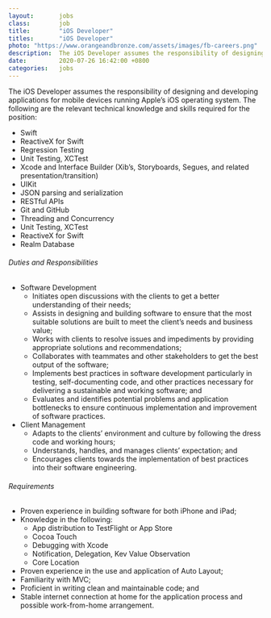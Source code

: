 ```yaml
---
layout:       jobs
class:        job
title:        "iOS Developer"
titles:       "iOS Developer"
photo: "https://www.orangeandbronze.com/assets/images/fb-careers.png"
description:  The iOS Developer assumes the responsibility of designing and developing applications for mobile devices running Apple’s iOS operating system.
date:         2020-07-26 16:42:00 +0800
categories:   jobs
---
```

<!-- Do not leave new lines after each element. Elements after new lines will not be rendered. -->
<p>
The iOS Developer assumes the responsibility of designing and developing applications for mobile devices running Apple’s iOS operating system. The following are the relevant technical knowledge and skills required for the position:
     <ul>
        <li>Swift</li>
        <li>ReactiveX for Swift</li>
        <li>Regression Testing</li>
        <li>Unit Testing, XCTest</li>
        <li>Xcode and Interface Builder (Xib’s, Storyboards, Segues, and related presentation/transition)</li>
        <li>UIKit</li>
        <li>JSON parsing and serialization</li>
        <li>RESTful APIs</li>
        <li>Git and GitHub</li>
        <li>Threading and Concurrency</li>
        <li>Unit Testing, XCTest</li>
        <li>ReactiveX for Swift</li>
        <li>Realm Database</li>
    </ul>
</p>
<h6 class="-dark">Duties and Responsibilities</h6>
<ul>
  <li>Software Development
    <ul>
      <li>Initiates open discussions with the clients to get a better understanding of their needs;</li>  
      <li>Assists in designing and building software to ensure that the most suitable solutions are built to meet the client’s needs and business value;</li>  
      <li>Works with clients to resolve issues and impediments by providing appropriate solutions and recommendations;</li>  
      <li>Collaborates with teammates and other stakeholders to get the best output of the software;</li>  
      <li>Implements best practices in software development particularly in testing, self-documenting code, and other practices necessary for delivering a sustainable and working software; and</li>  
      <li>Evaluates and identifies potential problems and application bottlenecks to ensure continuous implementation and improvement of software practices.</li>  
    </ul>
  </li>
  <li>Client Management
    <ul>
      <li>Adapts to the clients’ environment and culture by following the dress code and working hours;</li>
      <li>Understands, handles, and manages clients’ expectation; and</li>
      <li>Encourages clients towards the implementation of best practices into their software engineering.</li>
    </ul>
  </li>
</ul>
<h6 class="-dark">Requirements</h6>
<ul>
  <li>Proven experience in building software for both iPhone and iPad;</li>
  <li>Knowledge in the following:
    <ul>
        <li>App distribution to TestFlight or App Store</li>
        <li>Cocoa Touch</li>
        <li>Debugging with Xcode</li>
        <li>Notification, Delegation, Kev Value Observation</li>
        <li>Core Location</li>
    </ul>
  </li>
  <li>Proven experience in the use and application of Auto Layout;</li>
  <li>Familiarity with MVC;</li>
  <li>Proficient in writing clean and maintainable code; and</li>
  <li>Stable internet connection at home for the application process and possible work-from-home arrangement.</li>
</ul>





